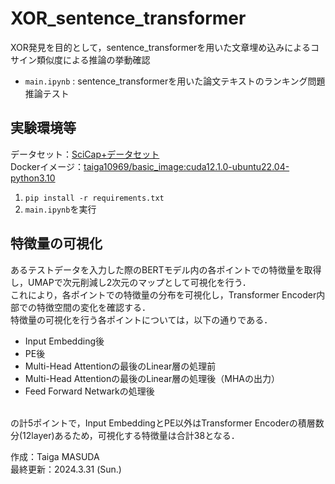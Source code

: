 # XOR_sentence_transformer
XOR発見を目的として，sentence_transformerを用いた文章埋め込みによるコサイン類似度による推論の挙動確認<br>

-  ```main.ipynb``` : sentence_transformerを用いた論文テキストのランキング問題推論テスト

## 実験環境等
データセット：[SciCap+データセット](https://huggingface.co/datasets/anselyang/SciCapPlus/tree/main)<br>
Dockerイメージ：[taiga10969/basic_image:cuda12.1.0-ubuntu22.04-python3.10](https://hub.docker.com/layers/taiga10969/basic_image/cuda12.1.0-ubuntu22.04-python3.10/images/sha256-076a9005a1daafe2910eda4354921bd852f8611fa70d040313a4504e880f981e?context=repo)<br>
1. ```pip install -r requirements.txt```
2. ```main.ipynb```を実行

## 特徴量の可視化
あるテストデータを入力した際のBERTモデル内の各ポイントでの特徴量を取得し，UMAPで次元削減し2次元のマップとして可視化を行う．<br>
これにより，各ポイントでの特徴量の分布を可視化し，Transformer Encoder内部での特徴空間の変化を確認する．<br>
特徴量の可視化を行う各ポイントについては，以下の通りである．
- Input Embedding後
- PE後
- Multi-Head Attentionの最後のLinear層の処理前
- Multi-Head Attentionの最後のLinear層の処理後（MHAの出力）
- Feed Forward Netwarkの処理後
<br>
の計5ポイントで，Input EmbeddingとPE以外はTransformer Encoderの積層数分(12layer)あるため，可視化する特徴量は合計38となる．

作成：Taiga MASUDA <br>
最終更新：2024.3.31 (Sun.)

